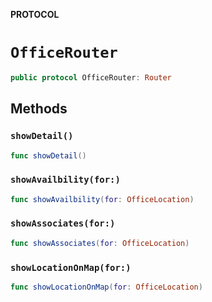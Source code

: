 **PROTOCOL**

# `OfficeRouter`

```swift
public protocol OfficeRouter: Router
```

## Methods
### `showDetail()`

```swift
func showDetail()
```

### `showAvailbility(for:)`

```swift
func showAvailbility(for: OfficeLocation)
```

### `showAssociates(for:)`

```swift
func showAssociates(for: OfficeLocation)
```

### `showLocationOnMap(for:)`

```swift
func showLocationOnMap(for: OfficeLocation)
```
